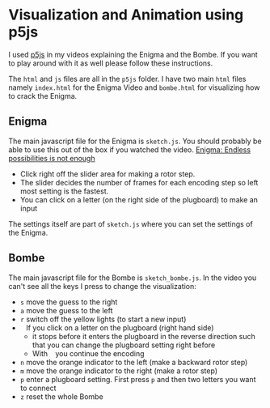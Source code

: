 # Visualization and Animation using p5js

I used [p5js](https://p5js.org/) in my videos explaining the Enigma and the Bombe.
If you want to play around with it as well please follow these instructions.

The `html` and `js` files are all in the `p5js` folder. 
I have two main `html` files namely `index.html` for the Enigma Video and `bombe.html` for visualizing how to crack the Enigma.

## Enigma

The main javascript file for the Enigma is `sketch.js`.
You should probably be able to use this out of the box if you watched the video.
[Enigma: Endless possibilities is not enough](https://youtu.be/4cf7dc_8u44)

- Click right off the slider area for making a rotor step.
- The slider decides the number of frames for each encoding step so left most setting is the fastest. 
- You can click on a letter (on the right side of the plugboard) to make an input

The settings itself are part of `sketch.js` where you can set the settings of the Enigma. 

## Bombe

The main javascript file for the Bombe is `sketch_bombe.js`. In the video you can't see all the keys I press to change the visualization:

- `s` move the guess to the right
- `a` move the guess to the left
- `r` switch off the yellow lights (to start a new input)
- ` ` If you click on a letter on the plugboard (right hand side)
  - it stops before it enters the plugboard in the reverse direction such that you can change the plugboard setting right before
  - With ` ` you continue the encoding
- `n` move the orange indicator to the left (make a backward rotor step)
- `m` move the orange indicator to the right (make a rotor step)
- `p` enter a plugboard setting. First press `p` and then two letters you want to connect
- `z` reset the whole Bombe

